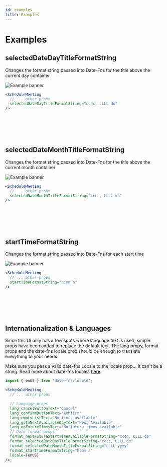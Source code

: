 ```yaml
---
id: examples
title: Examples
---
```


# Examples

## selectedDateDayTitleFormatString

Changes the format string passed into Date-Fns for the title above the current day container

![Example banner](/assets/selectedDateDayTitleFormatString.png)

```jsx
<ScheduleMeeting
  // ... other props
  selectedDateDayTitleFormatString="cccc, LLLL do"
/>
```

<br/>
<br/>
<br/>
<br/>

## selectedDateMonthTitleFormatString

Changes the format string passed into Date-Fns for the title above the current month container

![Example banner](/assets/selectedDateMonthTitleFormatString.png)

```jsx
<ScheduleMeeting
  // ... other props
  selectedDateMonthTitleFormatString="cccc, LLLL do"
/>
```

<br/>
<br/>
<br/>
<br/>

## startTimeFormatString

Changes the format string passed into Date-Fns for each start time

![Example banner](/assets/startTimeFormatString.png)

```jsx
<ScheduleMeeting
  // ... other props
  startTimeFormatString="h:mm a"
/>
```

<br/>
<br/>
<br/>
<br/>

## Internationalization & Languages

Since this UI only has a few spots where language text is used, simple props have been added to replace the default text. The lang props, format props and the date-fns locale prop should be enough to translate everything to your needs.

Make sure you pass a valid date-fns Locale to the locale prop... It can't be a string. Read more about date-fns locales [here](https://date-fns.org/v2.29.3/docs/I18n).

```jsx
import { enUS } from 'date-fns/locale';

<ScheduleMeeting
  // ... other props

  // Language props
  lang_cancelButtonText="Cancel"
  lang_confirmButtonText="Confirm"
  lang_emptyListText="No times available"
  lang_goToNextAvailableDayText="Next Available"
  lang_noFutureTimesText="No future times available"
  // Date format props
  format_nextFutureStartTimeAvailableFormatString="cccc, LLLL do"
  format_selectedDateDayTitleFormatString="cccc, LLLL do"
  format_selectedDateMonthTitleFormatString="LLLL yyyy"
  format_startTimeFormatString="h:mm a"
  locale={enUS}
/>;
```

